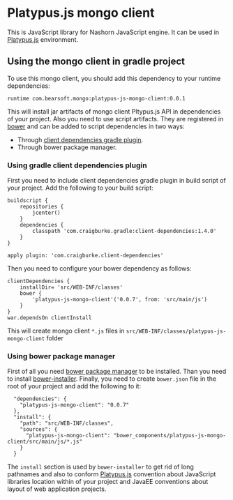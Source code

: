 # Platypus.js mongo client
This is JavaScript library for Nashorn JavaScript engine.
It can be used in [Platypus.js](https://github.com/marat-gainullin/platypus-js) environment.

## Using the mongo client in gradle project
To use this mongo client, you should add this dependency to your runtime dependencies:
```
runtime com.bearsoft.mongo:platypus-js-mongo-client:0.0.1
```
This will install jar artifacts of mongo client Pltypus.js API in dependencies of your project.
Also you need to use script artifacts. They are registered in [bower](https://bower.io) and can be added to script
dependencies in two ways:
- Through [client dependencies gradle plugin](https://github.com/craigburke/client-dependencies-gradle/blob/master/README.adoc).
- Through bower package manager.

### Using gradle client dependencies plugin
First you need to include client dependencies gradle plugin in build script of your project.
Add the following to your build script:
```
buildscript {
    repositories {
        jcenter()
    }
    dependencies {
        classpath 'com.craigburke.gradle:client-dependencies:1.4.0'
    }
}

apply plugin: 'com.craigburke.client-dependencies'
```
Then you need to configure your bower dependency as follows:
```
clientDependencies {
    installDir= 'src/WEB-INF/classes'
    bower {
        'platypus-js-mongo-client'('0.0.7', from: 'src/main/js')
    }
}
war.dependsOn clientInstall
```
This will create mongo client `*.js` files in `src/WEB-INF/classes/platypus-js-mongo-client` folder

### Using bower package manager
First of all you need [bower package manager](https://bower.io) to be installed. Than you need to install [bower-installer](https://www.npmjs.com/package/bower-installer).
Finally, you need to create `bower.json` file in the root of your project and add the following to it:
```
  "dependencies": {
    "platypus-js-mongo-client": "0.0.7"
  },
  "install": {
    "path": "src/WEB-INF/classes",
    "sources": {
      "platypus-js-mongo-client": "bower_components/platypus-js-mongo-client/src/main/js/*.js"
    }
  }
```
The `install` section is used by `bower-installer` to get rid of long pathnames and also to
conform [Platypus.js](https://github.com/marat-gainullin/platypus-js) convention about JavaScript libraries
location within of your project and JavaEE conventions about layout of web application projects.

